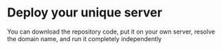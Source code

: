 # Deploy your unique server

You can download the repository code, put it on your own server, resolve the domain name, and run it completely independently

